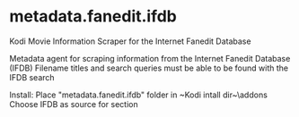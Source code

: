 # metadata.fanedit.ifdb
Kodi Movie Information Scraper for the Internet Fanedit Database

Metadata agent for scraping information from the Internet Fanedit Database (IFDB)
Filename titles and search queries must be able to be found with the IFDB search

Install:
Place "metadata.fanedit.ifdb" folder in ~Kodi intall dir~\addons
Choose IFDB as source for section
